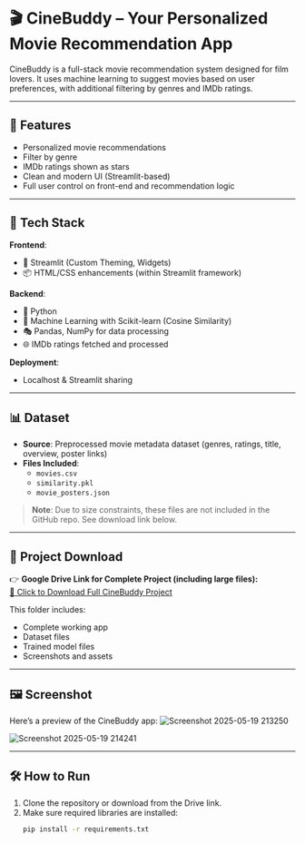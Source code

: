 # 🎬 CineBuddy – Your Personalized Movie Recommendation App

CineBuddy is a full-stack movie recommendation system designed for film lovers. It uses machine learning to suggest movies based on user preferences, with additional filtering by genres and IMDb ratings.

---

## 🚀 Features

- Personalized movie recommendations
- Filter by genre
- IMDb ratings shown as stars
- Clean and modern UI (Streamlit-based)
- Full user control on front-end and recommendation logic

---

## 🧱 Tech Stack

**Frontend**:  
- 🧩 Streamlit (Custom Theming, Widgets)  
- 📦 HTML/CSS enhancements (within Streamlit framework)

**Backend**:  
- 🐍 Python  
- 🤖 Machine Learning with Scikit-learn (Cosine Similarity)  
- 🎭 Pandas, NumPy for data processing  
- 🌐 IMDb ratings fetched and processed

**Deployment**:  
- Localhost & Streamlit sharing

---

## 📊 Dataset

- **Source**: Preprocessed movie metadata dataset (genres, ratings, title, overview, poster links)
- **Files Included**:
  - `movies.csv`
  - `similarity.pkl`
  - `movie_posters.json`

> **Note**: Due to size constraints, these files are not included in the GitHub repo. See download link below.

---

## 📁 Project Download

👉 **Google Drive Link for Complete Project (including large files):**  
[🔗 Click to Download Full CineBuddy Project](https://drive.google.com/drive/folders/1da0vjWcB7ODGXkm_75VEMt6RB-0L1vt9)

This folder includes:
- Complete working app
- Dataset files
- Trained model files
- Screenshots and assets

---

## 🖼️ Screenshot

Here’s a preview of the CineBuddy app:
![Screenshot 2025-05-19 213250](https://github.com/user-attachments/assets/9303bbff-9f6f-4a33-a14c-9c9525f9325e)



![Screenshot 2025-05-19 214241](https://github.com/user-attachments/assets/a5a1add5-daac-48e8-9cd4-0678d44d2ca1)


---

## 🛠️ How to Run

1. Clone the repository or download from the Drive link.
2. Make sure required libraries are installed:
   ```bash
   pip install -r requirements.txt
